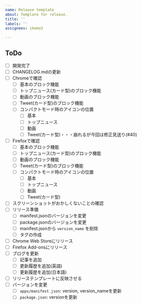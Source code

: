 ```yaml
---
name: Release template
about: Template for release.
title: ''
labels: ''
assignees: ikemo3

---
```


## ToDo

* [ ] 開発完了
* [ ] CHANGELOG.mdの更新
* [ ] Chromeで確認
    * [ ] 基本のブロック機能
    * [ ] トップニュース(カード型)のブロック機能
    * [ ] 動画のブロック機能
    * [ ] Tweet(カード型)のブロック機能
    * [ ] コンパクトモード時のアイコンの位置
        * [ ] 基本
        * [ ] トップニュース
        * [ ] 動画
        * [ ] Tweet(カード型)・・・崩れるが今回は修正見送り(#40)
* [ ] Firefoxで確認
    * [ ] 基本のブロック機能
    * [ ] トップニュース(カード型)のブロック機能
    * [ ] 動画のブロック機能
    * [ ] Tweet(カード型)のブロック機能
    * [ ] コンパクトモード時のアイコンの位置
        * [ ] 基本
        * [ ] トップニュース
        * [ ] 動画
        * [ ] Tweet(カード型)
* [ ] スクリーンショットがおかしくないことの確認
* [ ] リリース準備
    * [ ] manifest.jsonのバージョンを変更
    * [ ] package.jsonのバージョンを変更
    * [ ] manifest.jsonから `version_name` を削除
    * [ ] タグの作成
* [ ] Chrome Web Storeにリリース
* [ ] Firefox Add-onsにリリース
* [ ] ブログを更新
    * [ ] 記事を追加
    * [ ] 更新履歴を追加(英語)
    * [ ] 更新履歴を追加(日本語)
* [ ] リリーステンプレートに反映させる
* [ ] バージョンを変更
    * [ ] `apps/manifest.json`: version, version_nameを更新
    * [ ] `package.json`: versionを更新
